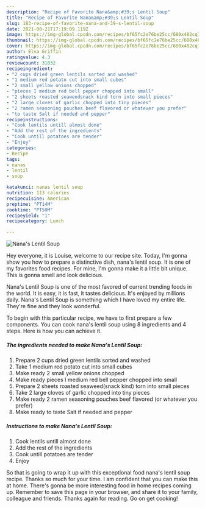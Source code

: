 ```yaml
---
description: "Recipe of Favorite Nana&amp;#39;s Lentil Soup"
title: "Recipe of Favorite Nana&amp;#39;s Lentil Soup"
slug: 183-recipe-of-favorite-nana-and-39-s-lentil-soup
date: 2021-08-21T17:19:09.119Z
image: https://img-global.cpcdn.com/recipes/bf65fc2e76be25cc/680x482cq70/nanas-lentil-soup-recipe-main-photo.jpg
thumbnail: https://img-global.cpcdn.com/recipes/bf65fc2e76be25cc/680x482cq70/nanas-lentil-soup-recipe-main-photo.jpg
cover: https://img-global.cpcdn.com/recipes/bf65fc2e76be25cc/680x482cq70/nanas-lentil-soup-recipe-main-photo.jpg
author: Elva Griffin
ratingvalue: 4.3
reviewcount: 31032
recipeingredient:
- "2 cups dried green lentils sorted and washed"
- "1 medium red potato cut into small cubes"
- "2 small yellow onions chopped"
- "pieces I medium red bell pepper chopped into small"
- "2 sheets roasted seaweedsnack kind torn into small pieces"
- "2 large cloves of garlic chopped into tiny pieces"
- "2 ramen seasoning pouches beef flavored or whatever you prefer"
- "to taste Salt if needed and pepper"
recipeinstructions:
- "Cook lentils untill almost done"
- "Add the rest of the ingredients"
- "Cook untill potatoes are tender"
- "Enjoy"
categories:
- Recipe
tags:
- nanas
- lentil
- soup

katakunci: nanas lentil soup 
nutrition: 113 calories
recipecuisine: American
preptime: "PT14M"
cooktime: "PT50M"
recipeyield: "1"
recipecategory: Lunch

---
```



![Nana&#39;s Lentil Soup](https://img-global.cpcdn.com/recipes/bf65fc2e76be25cc/680x482cq70/nanas-lentil-soup-recipe-main-photo.jpg)

Hey everyone, it is Louise, welcome to our recipe site. Today, I'm gonna show you how to prepare a distinctive dish, nana&#39;s lentil soup. It is one of my favorites food recipes. For mine, I'm gonna make it a little bit unique. This is gonna smell and look delicious.

Nana&#39;s Lentil Soup is one of the most favored of current trending foods in the world. It is easy, it is fast, it tastes delicious. It's enjoyed by millions daily. Nana&#39;s Lentil Soup is something which I have loved my entire life. They're fine and they look wonderful.




To begin with this particular recipe, we have to first prepare a few components. You can cook nana&#39;s lentil soup using 8 ingredients and 4 steps. Here is how you can achieve it.

<!--inarticleads1-->

##### The ingredients needed to make Nana&#39;s Lentil Soup:

1. Prepare 2 cups dried green lentils sorted and washed
1. Take 1 medium red potato cut into small cubes
1. Make ready 2 small yellow onions chopped
1. Make ready pieces I medium red bell pepper chopped into small
1. Prepare 2 sheets roasted seaweed(snack kind) torn into small pieces
1. Take 2 large cloves of garlic chopped into tiny pieces
1. Make ready 2 ramen seasoning pouches beef flavored (or whatever you prefer)
1. Make ready to taste Salt if needed and pepper




<!--inarticleads2-->

##### Instructions to make Nana&#39;s Lentil Soup:

1. Cook lentils untill almost done
1. Add the rest of the ingredients
1. Cook untill potatoes are tender
1. Enjoy




So that is going to wrap it up with this exceptional food nana&#39;s lentil soup recipe. Thanks so much for your time. I am confident that you can make this at home. There's gonna be more interesting food in home recipes coming up. Remember to save this page in your browser, and share it to your family, colleague and friends. Thanks again for reading. Go on get cooking!
